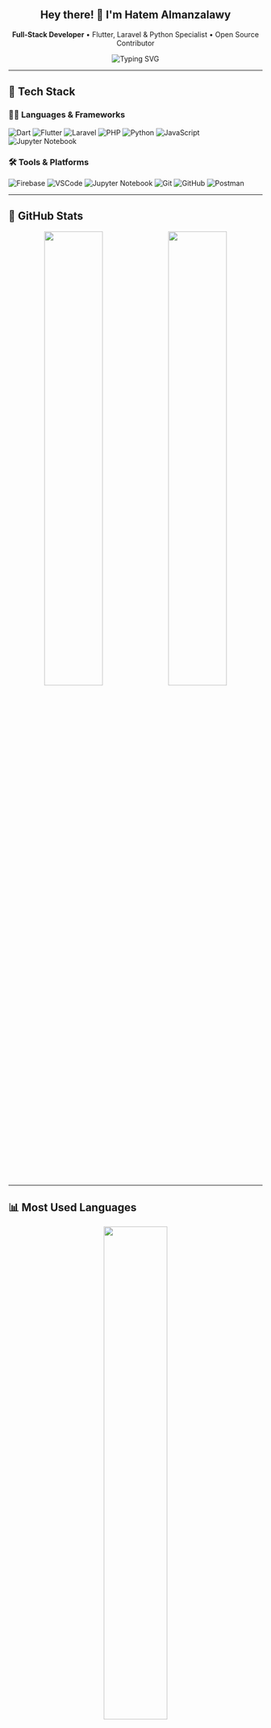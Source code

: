 <!-- Header Title -->
<h2 align="center">Hey there! 👋 I'm Hatem Almanzalawy</h2>
<p align="center">
  <strong>Full-Stack Developer</strong> • Flutter, Laravel & Python Specialist • Open Source Contributor
</p>

<!-- Animated Typing Intro -->
<p align="center">
  <img src="https://readme-typing-svg.demolab.com?font=Fira+Code&size=18&duration=2000&pause=1000&color=2ECC71&center=true&vCenter=true&width=500&lines=Passionate+about+clean+code+%26+great+UX.;Flutter+%2B+Laravel+%2B+Python+is+my+superpower.;Jupyter+Notebook+lover+for+data+analysis.;Always+learning+something+new!" alt="Typing SVG" />
</p>

---

## 🔧 Tech Stack

### 👨‍💻 Languages & Frameworks
![Dart](https://img.shields.io/badge/Dart-0175C2?style=flat&logo=dart&logoColor=white)
![Flutter](https://img.shields.io/badge/Flutter-02569B?style=flat&logo=flutter&logoColor=white)
![Laravel](https://img.shields.io/badge/Laravel-F72C1F?style=flat&logo=laravel&logoColor=white)
![PHP](https://img.shields.io/badge/PHP-777BB4?style=flat&logo=php&logoColor=white)
![Python](https://img.shields.io/badge/Python-3776AB?style=flat&logo=python&logoColor=white)
![JavaScript](https://img.shields.io/badge/JavaScript-F7DF1E?style=flat&logo=javascript&logoColor=black)
![Jupyter Notebook](https://img.shields.io/badge/Jupyter-F37626?style=flat&logo=jupyter&logoColor=white)

### 🛠 Tools & Platforms
![Firebase](https://img.shields.io/badge/Firebase-FFCA28?style=flat&logo=firebase&logoColor=black)
![VSCode](https://img.shields.io/badge/VS%20Code-007ACC?style=flat&logo=visual-studio-code&logoColor=white)
![Jupyter Notebook](https://img.shields.io/badge/Jupyter-F37626?style=flat&logo=jupyter&logoColor=white)
![Git](https://img.shields.io/badge/Git-F05032?style=flat&logo=git&logoColor=white)
![GitHub](https://img.shields.io/badge/GitHub-181717?style=flat&logo=github&logoColor=white)
![Postman](https://img.shields.io/badge/Postman-FF6C37?style=flat&logo=postman&logoColor=white)

---

## 🚀 GitHub Stats

<p align="center">
  <img src="https://github-readme-stats.vercel.app/api?username=hatembahyeldin&show_icons=true&theme=merko&hide_border=true&border_radius=10" width="48%"/>
  <img src="https://github-readme-streak-stats.herokuapp.com/?user=hatembahyeldin&theme=merko&hide_border=true&border_radius=10" width="48%"/>
</p>

---

## 📊 Most Used Languages

<p align="center">
  <img src="https://github-readme-stats.vercel.app/api/top-langs/?username=hatembahyeldin&langs_count=8&layout=compact&theme=merko&hide_border=true&border_radius=10" width="50%" />
</p>

<p align="center">
  <img src="https://img.shields.io/badge/Jupyter-F37626?style=flat&logo=jupyter&logoColor=white" />
</p>

---

## 📫 Connect With Me

<p align="center">
  <a href="mailto:hatembahyeldin@gmail.com"><img src="https://img.shields.io/badge/Gmail-D14836?style=flat&logo=gmail&logoColor=white"/></a>
  <a href="https://linkedin.com/in/hatembahyeldin"><img src="https://img.shields.io/badge/LinkedIn-0A66C2?style=flat&logo=linkedin&logoColor=white"/></a>
  <a href="https://twitter.com/hatembahyeldin"><img src="https://img.shields.io/badge/Twitter-1DA1F2?style=flat&logo=twitter&logoColor=white"/></a>
  <a href="https://github.com/hatembahyeldin"><img src="https://img.shields.io/badge/GitHub-333?style=flat&logo=github&logoColor=white"/></a>
</p>

---

## 🧠 About Me

<details>
<summary>Click to expand</summary>

```yaml
name: Hatem Almanzalawy
title: Full-stack Developer
location: Egypt
interests:
  - Flutter mobile development
  - Laravel backend systems
  - Python scripting & data tools
  - Jupyter Notebook for data analysis
  - Firebase integrations
  - Clean architecture
  - UI/UX polishing
learning:
  - Advanced Firebase Auth flows
  - Flutter animations & custom painters
  - CI/CD for mobile apps
  - Python for automation and APIs
  - Jupyter for data visualization & reports
